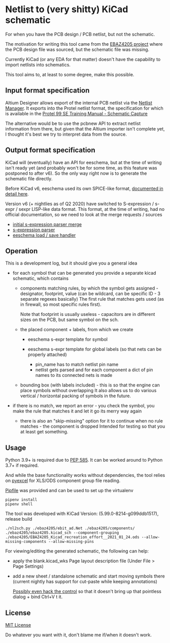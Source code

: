 # Netlist to (very shitty) KiCad schematic

For when you have the PCB design / PCB netlist, but not the schematic.

The motivation for writing this tool came from the [EBAZ4205 project](https://github.com/xjtuecho/EBAZ4205) where the PCB design file was sourced, but the schematic file was missing.

Currently KiCad (or any EDA for that matter) doesn't have the capability to import netlists into schematics.

This tool aims to, at least to some degree, make this possible.

## Input format specification

Altium Designer allows export of the internal PCB netlist via the [Netlist Manager](https://www.altium.com/documentation/altium-designer/pcb-dlg-netlistmanagernetlist-manager-ad).
It exports into the Protel netlist format, the specification for which is available in the [Protel 99 SE Training Manual - Schematic Capture](http://dtv.mcot.net/data/manual/book1155396404.pdf)

The alternative would be to use the pcbnew API to extract netlist information from there, but given that the Altium importer isn't complete yet, I thought it's best we try to interpret data from the source.

## Output format specification

KiCad will (eventually) have an API for eeschema, but at the time of writing isn't ready yet (and probably won't be for some time, as this feature was postponed to after v6). So the only way right now is to generate the schematic file directly.

Before KiCad v6, eeschema used its own SPICE-like format, [documented in detail here](https://kicad.org/help/legacy_file_format_documentation.pdf).

Version v6 (+ nightlies as of Q2 2020) have switched to S-expression / s-expr / sexpr LISP-like data format.
This format, at the time of writing, had no official documentation, so we need to look at the merge requests / sources

- [initial s-expression parser merge](https://gitlab.com/kicad/code/kicad/-/merge_requests/135)
- [s-expression parser](https://gitlab.com/kicad/code/kicad/-/tree/d67cf2f9afa40361bdefe195704fba881fd7c7d2/libs/sexpr)
- [eeschema load / save handler](https://gitlab.com/kicad/code/kicad/-/blob/bb232e6ac6db07919540a28b346a36e68b2f6566/eeschema/sch_plugins/kicad/sch_sexpr_plugin.cpp)

## Operation

This is a development log, but it should give you a general idea

- for each symbol that can be generated you provide a separate kicad schematic, which contains

  - components matching rules, by which the symbol gets assigned - designator, footprint, value (can be wildcard, can be specific ID - 3 separate regexes basically)
  The first rule that matches gets used (as in firewall, so most specific rules first).

    Note that footprint is usually useless - capacitors are in different sizes on the PCB, but same symbol on the sch.

  - the placed component + labels, from which we create
  
    - eeschema s-expr template for symbol
    - eeschema s-expr template for global labels (so that nets can be properly attached)

      - pin_name has to match netlist pin name
      - netlist gets parsed and for each component a dict of pin names to its connected nets is made

  - bounding box (with labels included) - this is so that the engine can place symbols without overlapping
    It also allows us to do various vertical / horizontal packing of symbols in the future.

- if there is no match, we report an error - you check the symbol, you make the rule that matches it and let it go its merry way again
  - there is also an "skip-missing" option for it to continue when no rule matches - the component is dropped
    Intended for testing so that you at least get something.

## Usage

Python 3.9+ is required due to [PEP 585](https://www.python.org/dev/peps/pep-0585/). It can be worked around to Python 3.7+ if required.

And while the base functionality works without dependencies, the tool relies on [pyexcel](https://pypi.org/project/pyexcel/) for XLS/ODS component group file reading.

[Pipfile](https://docs.python-guide.org/dev/virtualenvs/) was provided and can be used to set up the virtualenv
```
pipenv install
pipenv shell
```

The tool was developed with KiCad Version: (5.99.0-8214-g099ddb1517), release build

```
./nl2sch.py ./ebaz4205/ebit_ad.Net ./ebaz4205/components/ ./ebaz4205/ebaz4205.kicad_sch --component-grouping ./ebaz4205/EBAZ4205_Kicad_recreation_effort__2021_01_24.ods --allow-missing-components --allow-missing-pins
```

For viewing/editing the generated schematic, the following can help:

- apply the blank.kicad_wks Page layout description file (Under File > Page Settings)
- add a new sheet / standalone schematic and start moving symbols there (current nightly has support for cut-paste while keeping annotations)
  
  [Possibly even hack the control](https://gitlab.com/kicad/code/kicad/-/blob/77f65163/eeschema/tools/sch_editor_control.cpp#L1381) so that it doesn't bring up that pointless dialog + bind Ctrl+V t it.

## License

[MIT License](./LICENSE.md)

Do whatever you want with it, don't blame me if/when it doesn't work.
